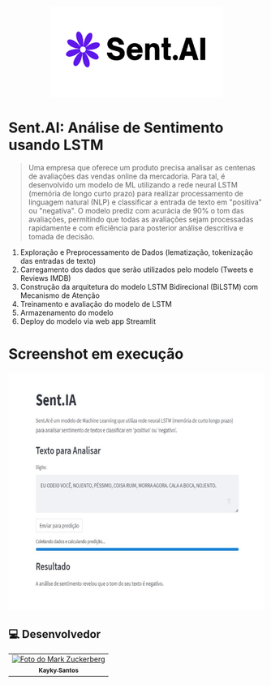 <p align="center">
    <img src="https://github.com/diasKayky/sent-ai-analise_sentimento/blob/main/logo.png" data-canonical-src="https://github.com/diasKayky/sent-ai-analise_sentimento/blob/main/logo.png" width="340" style="text-align: center;" height="180"/>
</p>

# Sent.AI: Análise de Sentimento usando LSTM

> Uma empresa que oferece um produto precisa analisar as centenas de avaliações das vendas online da mercadoria. Para tal, é desenvolvido um modelo de ML utilizando a rede neural LSTM (memória de longo curto prazo) para realizar processamento de linguagem natural (NLP) e classificar a entrada de texto em "positiva" ou "negativa". O modelo prediz com acurácia de 90% o tom das avaliações, permitindo que todas as avaliações sejam processadas rapidamente e com eficiência para posterior análise descritiva e tomada de decisão.


1. Exploração e Preprocessamento de Dados (lematização, tokenização das entradas de texto)
2. Carregamento dos dados que serão utilizados pelo modelo (Tweets e Reviews IMDB)
3. Construção da arquitetura do modelo LSTM Bidirecional (BiLSTM) com Mecanismo de Atenção
4. Treinamento e avaliação do modelo de LSTM
5. Armazenamento do modelo
6. Deploy do modelo via web app Streamlit

# Screenshot em execução

<p align="center">
    <img src="https://github.com/diasKayky/sent-ai-analise_sentimento/blob/main/image.jpeg" data-canonical-src="hthttps://github.com/diasKayky/sent-ai-analise_sentimento/blob/main/image.jpeg" width="550" style="text-align: center;" height="470"/>
</p>

##  💻 Desenvolvedor


<table>
  <tr>
    <td align="center">
      <a href="#">
        <img src="https://avatars.githubusercontent.com/u/75142111?v=4" width="100px;" alt="Foto do Mark Zuckerberg"/><br>
        <sub>
          <b>Kayky Santos</b>
        </sub>
      </a>
    </td>
  </tr>
</table>
